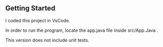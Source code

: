 ## Getting Started

I coded this project in VsCode.

In order to run the program, locate the app.java file inside src/App.Java .

This version does not include unit tests.
